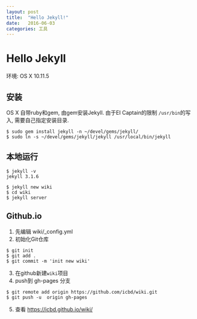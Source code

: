 ```yaml
---
layout: post
title:  "Hello Jekyll!"
date:   2016-06-03
categories: 工具
---
```


# Hello Jekyll
环境: OS X 10.11.5

## 安装
OS X 自带ruby和gem, 由gem安装Jekyll.
由于EI Captain的限制 `/usr/bin`的写入, 需要自己指定安装目录.

```
$ sudo gem install jekyll -n ~/devel/gems/jekyll/
$ sudo ln -s ~/devel/gems/jekyll/jekyll /usr/local/bin/jekyll

```

## 本地运行

```
$ jekyll -v
jekyll 3.1.6

$ jekyll new wiki
$ cd wiki 
$ jekyll server

```

## Github.io
1. 先编辑 wiki/_config.yml
2. 初始化Git仓库

```
$ git init
$ git add . 
$ git commit -m 'init new wiki'
```

3. 在github新建`wiki`项目
4. push到 gh-pages 分支

```
$ git remote add origin https://github.com/icbd/wiki.git
$ git push -u  origin gh-pages
```

5. 查看 https://icbd.github.io/wiki/


